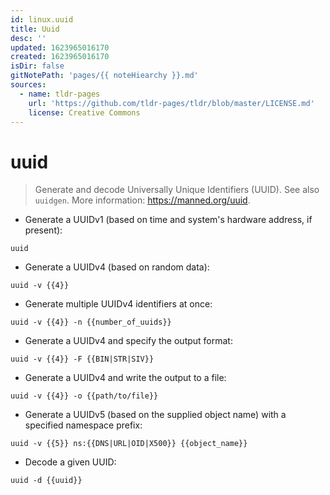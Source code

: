 ```yaml
---
id: linux.uuid
title: Uuid
desc: ''
updated: 1623965016170
created: 1623965016170
isDir: false
gitNotePath: 'pages/{{ noteHiearchy }}.md'
sources:
  - name: tldr-pages
    url: 'https://github.com/tldr-pages/tldr/blob/master/LICENSE.md'
    license: Creative Commons
---
```

# uuid

> Generate and decode Universally Unique Identifiers (UUID).
> See also `uuidgen`.
> More information: <https://manned.org/uuid>.

- Generate a UUIDv1 (based on time and system's hardware address, if present):

`uuid`

- Generate a UUIDv4 (based on random data):

`uuid -v {{4}}`

- Generate multiple UUIDv4 identifiers at once:

`uuid -v {{4}} -n {{number_of_uuids}}`

- Generate a UUIDv4 and specify the output format:

`uuid -v {{4}} -F {{BIN|STR|SIV}}`

- Generate a UUIDv4 and write the output to a file:

`uuid -v {{4}} -o {{path/to/file}}`

- Generate a UUIDv5 (based on the supplied object name) with a specified namespace prefix:

`uuid -v {{5}} ns:{{DNS|URL|OID|X500}} {{object_name}}`

- Decode a given UUID:

`uuid -d {{uuid}}`

